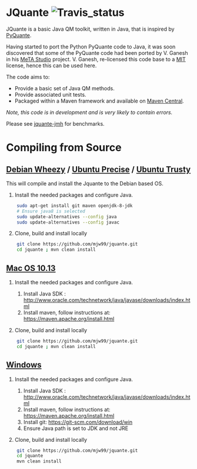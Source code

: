 # JQuante ![Travis_status](https://travis-ci.org/mjw99/jquante.svg?branch=master)

JQuante is a basic Java QM toolkit, written in Java, that is inspired by [PyQuante](http://pyquante.sourceforge.net/).

Having started to port the Python PyQuante code to Java, it was soon discovered that some of the PyQuante code had been ported by V. Ganesh in his [MeTA Studio](https://github.com/tovganesh/metastudio) project. V. Ganesh, re-licensed this code base to a [MIT](https://tldrlegal.com/license/mit-license) license, hence this can be used here.

The code aims to:
* Provide a basic set of Java QM methods.
* Provide associated unit tests.
* Packaged within a Maven framework and available on [Maven Central](http://search.maven.org/).

*Note, this code is in development and is very likely to contain errors.*

Please see [jquante-jmh](https://github.com/mjw99/jquante-jmh) for benchmarks.

# Compiling from Source
## [Debian Wheezy](http://www.debian.org/releases/wheezy/) / [Ubuntu Precise](http://releases.ubuntu.com/precise/) / [Ubuntu Trusty](http://releases.ubuntu.com/trusty/)
This will compile and install the Jquante to the Debian based OS.

1) Install the needed packages and configure Java.
```bash
    sudo apt-get install git maven openjdk-8-jdk
    # Ensure java8 is selected
    sudo update-alternatives --config java
    sudo update-alternatives --config javac
```
2) Clone, build and install locally
```bash
    git clone https://github.com/mjw99/jquante.git
    cd jquante ; mvn clean install
```
## [Mac OS 10.13](https://www.apple.com/macos/high-sierra/)
1) Install the needed packages and configure Java.
   
    1. Install Java SDK : http://www.oracle.com/technetwork/java/javase/downloads/index.html
    2. Install maven, follow instructions at: https://maven.apache.org/install.html

2) Clone, build and install locally
```bash
    git clone https://github.com/mjw99/jquante.git
    cd jquante ; mvn clean install
```
## [Windows](https://www.microsoft.com/en-in/windows/)
1) Install the needed packages and configure Java.
   
    1. Install Java SDK : http://www.oracle.com/technetwork/java/javase/downloads/index.html
    2. Install maven, follow instructions at: https://maven.apache.org/install.html
    3. Install git: https://git-scm.com/download/win
    4. Ensure Java path is set to JDK and not JRE

2) Clone, build and install locally
```bash
    git clone https://github.com/mjw99/jquante.git
    cd jquante 
    mvn clean install
```
